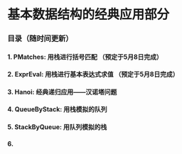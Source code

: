 # 基本数据结构的经典应用部分

### 目录（随时间更新）
#### 1. PMatches: 用栈进行括号匹配 （预定于5月8日完成）
#### 2. ExprEval: 用栈进行基本表达式求值 （预定于5月8日完成）
#### 3. Hanoi: 经典递归应用——汉诺塔问题
#### 4. QueueByStack: 用栈模拟的队列
#### 5. StackByQueue: 用队列模拟的栈
#### 6. 
